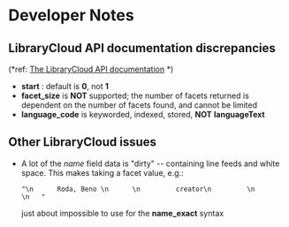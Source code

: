 # Developer Notes

## LibraryCloud API documentation discrepancies

(*ref: [The LibraryCloud API documentation](https://wiki.harvard.edu/confluence/display/LibraryStaffDoc/LibraryCloud+Item+API) *)

* **start** : default is **0**, not **1**
* **facet_size** is **NOT** supported; the number of facets returned is dependent on the number of facets found, and cannot be limited
* **language_code** is keyworded, indexed, stored, **NOT** **languageText**


## Other LibraryCloud issues

* A lot of the *name* field data is "dirty" -- containing line feeds and white space.  This makes taking a facet value, e.g.: 

  `"\n      Roda, Beno \n      \n         creator\n         \n       \n   "`
  
  just about impossible to use for the **name_exact** syntax
